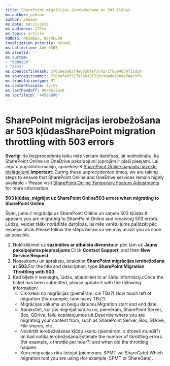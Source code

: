 ```yaml
---
title: SharePoint migrācijas ierobežošana ar 503 kļūdas
ms.author: pebaum
author: pebaum
ms.date: 04/21/2020
ms.audience: ITPro
ms.topic: article
ROBOTS: NOINDEX, NOFOLLOW
localization_priority: Normal
ms.collection: Adm_O365
ms.assetid: ''
ms.custom:
- "9000136"
- "2541"
ms.openlocfilehash: 3705be1e82fde6620fef3c4272f0294d58f11d38
ms.sourcegitcommit: f28dafa0f727870038f72bc904da926daf4ec07b
ms.translationtype: MT
ms.contentlocale: lv-LV
ms.lasthandoff: 06/05/2020
ms.locfileid: "44582890"
---
```

# <a name="sharepoint-migration-throttling-with-503-errors"></a><span data-ttu-id="f690d-102">SharePoint migrācijas ierobežošana ar 503 kļūdas</span><span class="sxs-lookup"><span data-stu-id="f690d-102">SharePoint migration throttling with 503 errors</span></span>

<span data-ttu-id="f690d-103">**Svarīgi**: šo bezprecedenta laiku mēs veicam darbības, lai nodrošinātu, ka SharePoint Online un OneDrive pakalpojumi joprojām ir plaši pieejami. Lai iegūtu papildinformāciju, apmeklējiet [SharePoint Online pagaidu līdzekļu pielāgojumi](https://aka.ms/ODSPAdjustments).</span><span class="sxs-lookup"><span data-stu-id="f690d-103">**Important**: During these unprecedented times, we are taking steps to ensure that SharePoint Online and OneDrive services remain highly available – Please visit [SharePoint Online Temporary Feature Adjustments](https://aka.ms/ODSPAdjustments) for more information.</span></span>

<span data-ttu-id="f690d-104">**503 kļūdas, migrējot uz SharePoint Online**</span><span class="sxs-lookup"><span data-stu-id="f690d-104">**503 errors when migrating to SharePoint Online**</span></span>

<span data-ttu-id="f690d-105">Šķiet, jums ir migrācija uz SharePoint Online un saņem 503 kļūdas.</span><span class="sxs-lookup"><span data-stu-id="f690d-105">It appears you are migrating to SharePoint Online and receiving 503 errors.</span></span> <span data-ttu-id="f690d-106">Lūdzu, veiciet tālāk norādītās darbības, lai mēs varētu jums palīdzēt pēc iespējas ātrāk.</span><span class="sxs-lookup"><span data-stu-id="f690d-106">Please follow the steps below so we may assist you as soon as possible.</span></span> 

1. <span data-ttu-id="f690d-107">Noklikšķiniet uz **sazināties ar atbalsta dienestu**un pēc tam uz **Jauns pakalpojuma pieprasījums**.</span><span class="sxs-lookup"><span data-stu-id="f690d-107">Click **Contact Support**, and then **New Service Request**.</span></span>
2. <span data-ttu-id="f690d-108">Nosaukumu un aprakstu, ierakstiet **SharePoint migrācijas ierobežošana ar 503**.</span><span class="sxs-lookup"><span data-stu-id="f690d-108">For the title and description, type **SharePoint Migration Throttling with 503**.</span></span>
3. <span data-ttu-id="f690d-109">Kad biļete ir iesniegta, lūdzu, atjauniniet to ar šādu informāciju:</span><span class="sxs-lookup"><span data-stu-id="f690d-109">Once the ticket has been submitted, please update it with the following information:</span></span>
    - <span data-ttu-id="f690d-110">Cik kreisi no migrācijas (piemēram, cik TBs?).</span><span class="sxs-lookup"><span data-stu-id="f690d-110">How much left of migration (for example, how many TBs?).</span></span>
    - <span data-ttu-id="f690d-111">Migrācijas sākuma un beigu datumu.</span><span class="sxs-lookup"><span data-stu-id="f690d-111">Migration start and end date.</span></span>
    - <span data-ttu-id="f690d-112">Aprakstiet, kur jūs migrējat saturu no, piemēram, SharePoint Server, Box, GDrive, failu koplietojumos utt.</span><span class="sxs-lookup"><span data-stu-id="f690d-112">Describe where you are migrating your content from, such as SharePoint Server, Box, GDrive, File shares, etc..</span></span>
    - <span data-ttu-id="f690d-113">Novērtēt ierobežošanas kļūdu skaitu (piemēram, x droseli stundā?) un kad notika ierobežošana.</span><span class="sxs-lookup"><span data-stu-id="f690d-113">Estimate the number of throttling errors (for example, x throttle per hour?) and when did the throttling happen.</span></span>
    - <span data-ttu-id="f690d-114">Kuru migrācijas rīku lietojat (piemēram, SPMT vai ShareGate).</span><span class="sxs-lookup"><span data-stu-id="f690d-114">Which migration tool you are using (for example, SPMT or ShareGate).</span></span>


